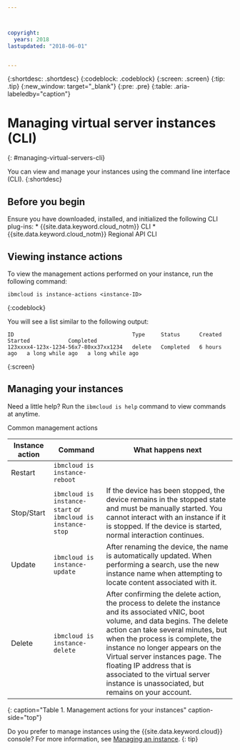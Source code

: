 ```yaml
---



copyright:
  years: 2018
lastupdated: "2018-06-01"


---
```


{:shortdesc: .shortdesc}
{:codeblock: .codeblock}
{:screen: .screen}
{:tip: .tip}
{:new_window: target="_blank"}
{:pre: .pre}
{:table: .aria-labeledby="caption"}


# Managing virtual server instances (CLI)
{: #managing-virtual-servers-cli}

You can view and manage your instances using the command line interface (CLI).
{:shortdesc}

## Before you begin
Ensure you have downloaded, installed, and initialized the following CLI plug-ins:
    * {{site.data.keyword.cloud_notm}} CLI
    * {{site.data.keyword.cloud_notm}} Regional API CLI

## Viewing instance actions
To view the management actions performed on your instance, run the following command:

```
ibmcloud is instance-actions <instance-ID>
```
{:codeblock}

You will see a list similar to the following output:

```
ID                                     Type     Status      Created       Started            Completed   
123xxxx4-123x-1234-56x7-80xx37xx1234   delete   Completed   6 hours ago   a long while ago   a long while ago         
```
{:screen}

## Managing your instances
Need a little help? Run the `ibmcloud is help` command to view commands at anytime.

Common management actions

|              Instance action          |  Command              |  What happens next           |
| ---------------------------------------| --------------------------|----------------------------- |
| Restart          |`ibmcloud is instance-reboot`   |     |
| Stop/Start          | `ibmcloud is instance-start` or `ibmcloud is instance-stop`  | If the device has been stopped, the device remains in the stopped state and must be manually started. You cannot interact with an instance if it is stopped. If the device is started, normal interaction continues.    |
| Update          | `ibmcloud is instance-update`  | After renaming the device, the name is automatically updated. When performing a search, use the new instance name when attempting to locate content associated with it.    |
| Delete         | `ibmcloud is instance-delete` | After confirming the delete action, the process to delete the instance and its associated vNIC, boot volume, and data begins. The delete action can take several minutes, but when the process is complete, the instance no longer appears on the Virtual server instances page. The floating IP address that is associated to the virtual server instance is unassociated, but remains on your account.    |
{: caption="Table 1. Management actions for your instances" caption-side="top"}

Do you prefer to manage instances using the {{site.data.keyword.cloud}} console? For more information, see [Managing an instance](vsi_is_manage_instances.html).
{: tip}
